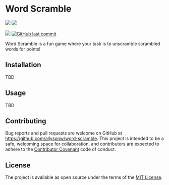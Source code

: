 # Word Scramble

![](http://forthebadge.com/images/badges/made-with-ruby.svg)
![](https://forthebadge.com/images/badges/made-with-javascript.svg)

![](https://img.shields.io/badge/Released-June--2018-ff69b4.svg?style=flat-square)
[![GitHub last commit](https://img.shields.io/github/last-commit/allysonw/word-scramble.svg?style=flat-square)]()

Word Scramble is a fun game where your task is to unscramble scrambled words for points!

## Installation
TBD

## Usage
TBD

## Contributing

Bug reports and pull requests are welcome on GitHub at https://github.com/allysonw/word-scramble. This project is intended to be a safe, welcoming space for collaboration, and contributors are expected to adhere to the [Contributor Covenant](http://contributor-covenant.org) code of conduct.

## License

The project is available as open source under the terms of the [MIT License](https://opensource.org/licenses/MIT).
